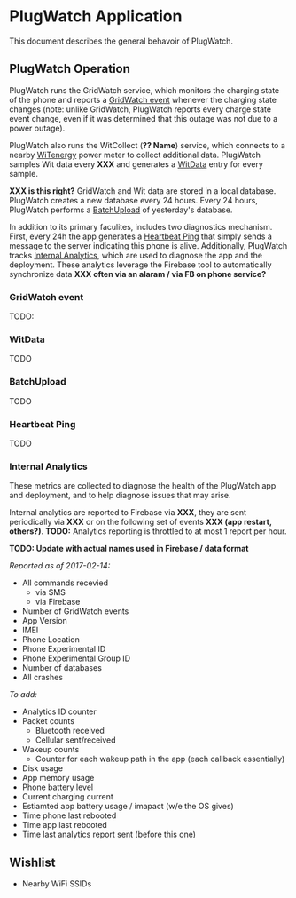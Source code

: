 PlugWatch Application
=====================

This document describes the general behavoir of PlugWatch.

PlugWatch Operation
-------------------

PlugWatch runs the GridWatch service, which monitors the charging state of the phone and reports
a [GridWatch event](#gridwatch-event) whenever the charging state changes (note: unlike GridWatch,
PlugWatch reports every charge state event change, even if it was determined that this outage was
not due to a power outage).

PlugWatch also runs the WitCollect (**?? Name**) service, which connects to a nearby
[WiTenergy](http://www.wittech.net/WiTenergy.html) power meter to collect additional data. PlugWatch
samples Wit data every **XXX** and generates a [WitData](#witdata) entry for every sample.

**XXX is this right?**
GridWatch and Wit data are stored in a local database. PlugWatch creates a new database every 24
hours. Every 24 hours, PlugWatch performs a [BatchUpload](#batchupload) of yesterday's database.

In addition to its primary faculites, includes two diagnostics mechanism. First, every 24h the app
generates a [Heartbeat Ping](#heartbeat-ping) that simply sends a message to the server indicating
this phone is alive. Additionally, PlugWatch tracks [Internal Analytics](#internal-analytics),
which are used to diagnose the app and the deployment. These analytics leverage the Firebase tool
to automatically synchronize data **XXX often via an alaram / via FB on phone service?**


### GridWatch event

TODO: 


### WitData

TODO


### BatchUpload

TODO


### Heartbeat Ping

TODO


### Internal Analytics

These metrics are collected to diagnose the health of the PlugWatch app and deployment, and to help
diagnose issues that may arise.

Internal analytics are reported to Firebase via **XXX**, they are sent periodically via **XXX** or
on the following set of events **XXX (app restart, others?)**. **TODO:** Analytics reporting is throttled
to at most 1 report per hour.

**TODO: Update with actual names used in Firebase / data format**

_Reported as of 2017-02-14:_

  - All commands recevied
    - via SMS
    - via Firebase
  - Number of GridWatch events
  - App Version
  - IMEI
  - Phone Location
  - Phone Experimental ID
  - Phone Experimental Group ID
  - Number of databases
  - All crashes

_To add:_

  - Analytics ID counter
  - Packet counts
    - Bluetooth received
    - Cellular sent/received
  - Wakeup counts
    - Counter for each wakeup path in the app (each callback essentially)
  - Disk usage
  - App memory usage
  - Phone battery level
  - Current charging current
  - Estiamted app battery usage / imapact (w/e the OS gives)
  - Time phone last rebooted
  - Time app last rebooted
  - Time last analytics report sent (before this one)

Wishlist
--------

  - Nearby WiFi SSIDs
